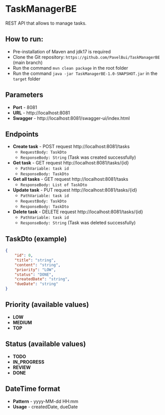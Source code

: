 # TaskManagerBE

REST API that allows to manage tasks. 


## How to run:
- Pre-installation of Maven and jdk17 is required
- Clone the Git repository: `https://github.com/PavelBui/TaskManagerBE` (main branch)
- Run the command `mvn clean package` in the root folder
- Run the command `java -jar TaskManagerBE-1.0-SNAPSHOT.jar` in the `target` folder

## Parameters
- **Port** - 8081
- **URL** - http://localhost:8081
- **Swagger** - http://localhost:8081/swagger-ui/index.html

## Endpoints
- **Create task** - POST request http://localhost:8081/tasks
    - `RequestBody: TaskDto`
    - `ResponseBody: String` (Task was created successfully)
- **Get task** - GET request http://localhost:8081/tasks/{id}
    - `PathVariable: task id`
    - `ResponseBody: TaskDto`
- **Get all tasks** - GET request http://localhost:8081/tasks
    - `ResponseBody: List of TaskDto`
- **Update task** - PUT request http://localhost:8081/tasks/{id}
    - `PathVariable: task id`
    - `RequestBody: TaskDto`
    - `ResponseBody: TaskDto`
- **Delete task** - DELETE request http://localhost:8081/tasks/{id}
    - `PathVariable: task id`
    - `ResponseBody: String` (Task was deleted successfully)

## TaskDto (example)
```json
{
    "id": 0,
    "title": "string",
    "content": "string",
    "priority": "LOW",
    "status": "DONE",
    "createdDate": "string",
    "dueDate": "string"
}
```

## Priority (available values)
- **LOW**
- **MEDIUM**
- **TOP**

## Status (available values)
- **TODO**
- **IN_PROGRESS**
- **REVIEW**
- **DONE**

## DateTime format
- **Pattern** - yyyy-MM-dd HH:mm
- **Usage** - createdDate, dueDate